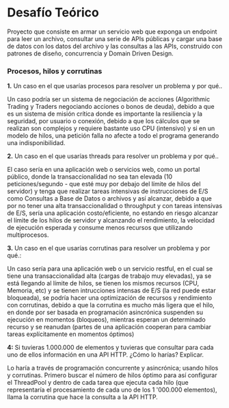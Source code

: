 # Desafío Teórico
Proyecto que consiste en armar un servicio web que exponga un endpoint para leer un archivo, consultar una serie de APIs públicas y cargar una base de datos con los datos del archivo y las consultas a las APIs, construido con patrones de diseño, concurrencia y Domain Driven Design.

### Procesos, hilos y corrutinas

**1.** Un caso en el que usarías procesos para resolver un problema y por qué..

Un caso podría ser un sistema de negociación de acciones (Algorithmic Trading y Traders negociando acciones o bonos de deuda), debido a que es un sistema de misión crítica donde es importante la resiliencia y la seguridad, por usuario o conexión, debido a que los cálculos que se realizan son complejos y requiere bastante uso CPU (intensivo) y si en un modelo de hilos, una petición falla no afecte a todo el programa generando una indisponibilidad.  

**2.** Un caso en el que usarías threads para resolver un problema y por qué..

El caso sería en una aplicación web o servicios web, como un portal público, donde la transaccionalidad no sea tan elevada (10 peticiones/segundo - que esté muy por debajo del límite de hilos del servidor) y tenga que realizar tareas intensivas de instrucciones de E/S como Consultas a Base de Datos o archivos y así alcanzar, debido a que por no tener una alta transaccionalidad o throughput y con tareas intensivas de E/S, sería una aplicación costo/eficiente, no estando en riesgo alcanzar el límite de los hilos de servidor y alcanzando el rendimiento, la velocidad de ejecución esperada y consume menos recursos que utilizando multiprocesos.  

**3.** Un caso en el que usarías corrutinas para resolver un problema y por qué.:

Un caso sería para una aplicación web o un servicio restful, en el cual se tiene una transaccionalidad alta (cargas de trabajo muy elevadas), ya se está llegando al límite de hilos, se tienen los mismos recursos (CPU, Memoria, etc) y se tienen intrucciones intensas de E/S (la red puede estar bloqueada), se podría hacer una optimización de recursos y rendimiento con corrutinas, debido a que la corrutina es mucho más ligera que el hilo, en donde por ser basada en programación asincrónica suspenden su ejecución en momentos (bloqueos),  mientras esperan un determinado recurso y se reanudan  (partes de una aplicación cooperan para cambiar tareas explícitamente en momentos óptimos) 

**4:** Si tuvieras 1.000.000 de elementos y tuvieras que consultar para cada uno de ellos
información en una API HTTP. ¿Cómo lo harías? Explicar.

Lo haría a través de programación concurrente y asincrónica; usando hilos y corrutinas. Primero buscar el número de hilos óptimo para así configurar el ThreadPool y dentro de cada tarea que ejecuta cada hilo (que representaría el procesamiento de cada uno de los 1 '000.000 elementos), llama la corrutina que hace la consulta a la API HTTP. 
